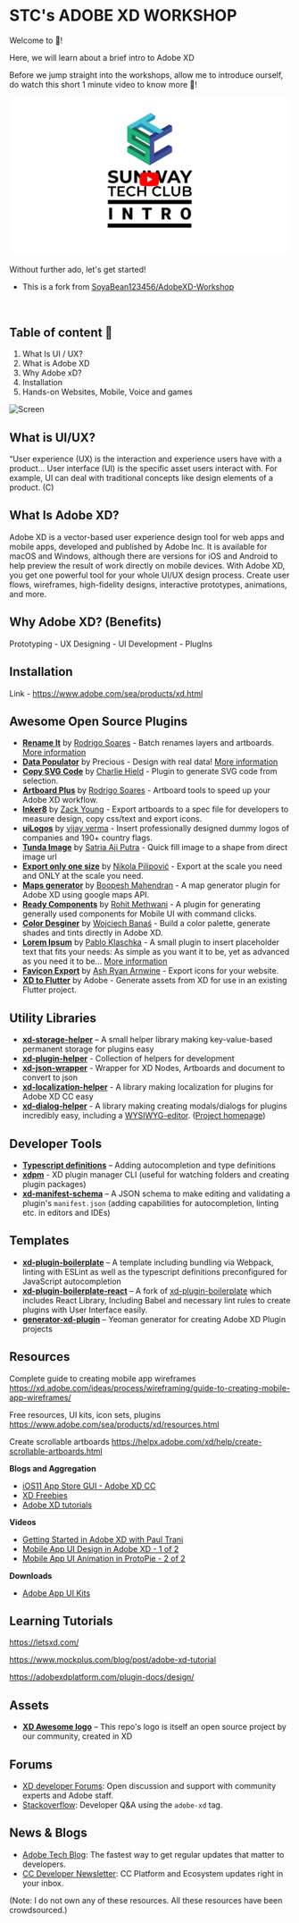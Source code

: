 # STC's ADOBE XD WORKSHOP

Welcome to <ADOBE XD WORKSHOP> 🥳!

Here, we will learn about a brief intro to Adobe XD

Before we jump straight into the workshops, allow me to introduce ourself, do watch this short 1 minute video to know more 🎇!

[![intro video](/assets/banner.png)](https://www.youtube.com/watch?v=aBNvCoJP-ag)

Without further ado, let's get started!

- This is a fork from [SoyaBean123456/AdobeXD-Workshop](https://github.com/SoyaBean123456/AdobeXD-Workshop)

<br>

## Table of content 📄

1. What Is UI / UX?
2. What is Adobe XD
3. Why Adobe xD?
4. Installation
5. Hands-on Websites, Mobile, Voice and games

![Screen](https://github.com/SoyaBean123456/Adobe-XD-Workshop/blob/master/download.jpg?raw=true)

## What is UI/UX?

“User experience (UX) is the interaction and experience users have with a product... User interface (UI) is the specific asset users interact with. For example, UI can deal with traditional concepts like design elements of a product. (C)

## What Is Adobe XD?

Adobe XD is a vector-based user experience design tool for web apps and mobile apps, developed and published by Adobe Inc. It is available for macOS and Windows, although there are versions for iOS and Android to help preview the result of work directly on mobile devices. With Adobe XD, you get one powerful tool for your whole UI/UX design process. Create user flows, wireframes, high-fidelity designs, interactive prototypes, animations, and more.

## Why Adobe XD? (Benefits)

Prototyping - UX
Designing - UI
Development - PlugIns

## Installation

Link - https://www.adobe.com/sea/products/xd.html

## Awesome Open Source Plugins

- **[Rename It](https://github.com/rodi01/RenameIt-XD)** by [Rodrigo Soares](https://github.com/rodi01) - Batch renames layers and artboards. [More information](https://renameit.design/)
- **[Data Populator](https://github.com/preciousforever/data-populator)** by Precious - Design with real data! [More information](https://www.datapopulator.com/)
- **[Copy SVG Code](https://github.com/stursby/xd-copy-svg-code-plugin)** by [Charlie Hield](https://github.com/stursby) - Plugin to generate SVG code from selection.
- **[Artboard Plus](https://github.com/rodi01/Artboard-Plus-XD)** by [Rodrigo Soares](https://github.com/rodi01) - Artboard tools to speed up your Adobe XD workflow.
- **[Inker8](https://github.com/inker8/xd-plugin)** by [Zack Young](https://github.com/zaaack) - Export artboards to a spec file for developers to measure design, copy css/text and export icons.
- **[uiLogos](https://github.com/realvjy/uilogos-XD)** by [vijay verma](https://github.com/realvjy) - Insert professionally designed dummy logos of companies and 190+ country flags.
- **[Tunda Image](https://github.com/satriaajiputra/tunda-image)** by [Satria Aji Putra](https://github.com/satriaajiputra) - Quick fill image to a shape from direct image url
- **[Export only one size](https://github.com/nikoladev/xd-export)** by [Nikola Pilipović](https://github.com/nikoladev) - Export at the scale you need and ONLY at the scale you need.
- **[Maps generator](https://github.com/boopeshmahendran/AdobeXD-maps)** by [Boopesh Mahendran](https://github.com/boopeshmahendran) - A map generator plugin for Adobe XD using google maps API.
- **[Ready Components](https://github.com/rohit-rmethwani/ready-components)** by [Rohit Methwani](https://github.com/rohit-rmethwani) - A plugin for generating generally used components for Mobile UI with command clicks.
- **[Color Desginer](https://github.com/cyanpix/colordesigner-adobe-xd)** by [Wojciech Banaś](https://github.com/cyanpix) - Build a color palette, generate shades and tints directly in Adobe XD.
- **[Lorem Ipsum](https://github.com/pklaschka/lorem-ipsum-plugin)** by [Pablo Klaschka](https://github.com/pklaschka) - A small plugin to insert placeholder text that fits your needs: As simple as you want it to be, yet as advanced as you need it to be… [More information](https://xdplugins.pabloklaschka.de/plugins/lorem-ipsum)
- **[Favicon Export](https://github.com/ashryanbeats/favicon-export-for-xd)** by [Ash Ryan Arnwine](https://github.com/ashryanbeats) - Export icons for your website.
- **[XD to Flutter](https://github.com/AdobeXD/xd-to-flutter-plugin)** by Adobe - Generate assets from XD for use in an existing Flutter project.

## Utility Libraries

- [**xd-storage-helper**][4] – A small helper library making key-value-based permanent storage for plugins easy
- [**xd-plugin-helper**][5] - Collection of helpers for development
- [**xd-json-wrapper**][6] - Wrapper for XD Nodes, Artboards and document to convert to json
- [**xd-localization-helper**][7] - A library making localization for plugins for Adobe XD CC easy
- [**xd-dialog-helper**](https://github.com/pklaschka/xd-dialog-helper) - A library making creating modals/dialogs for plugins incredibly easy, including a [WYSIWYG-editor](https://github.com/pklaschka/xd-dialog-helper-editor). ([Project homepage](https://xd-dialog-helper.pabloklaschka.de))

## Developer Tools

- [**Typescript definitions**][1] – Adding autocompletion and type definitions
- [**xdpm**][3] - XD plugin manager CLI (useful for watching folders and creating plugin packages)
- [**xd-manifest-schema**][8] – A JSON schema to make editing and validating a plugin's `manifest.json` (adding capabilities for autocompletion, linting etc. in editors and IDEs)

## Templates

- [**xd-plugin-boilerplate**](https://github.com/pklaschka/xd-plugin-boilerplate) – A template including bundling via Webpack, linting with ESLint as well as the typescript definitions preconfigured for JavaScript autocompletion
- [**xd-plugin-boilerplate-react**](https://github.com/Ashwinvalento/xd-plugin-boilerplate-react) – A fork of [xd-plugin-boilerplate](https://github.com/pklaschka/xd-plugin-boilerplate) which includes React Library, Including Babel and necessary lint rules to create plugins with User Interface easily.
- [**generator-xd-plugin**](https://github.com/AdobeXD/generator-xd-plugin) – Yeoman generator for creating Adobe XD Plugin projects

## Resources

Complete guide to creating mobile app wireframes https://xd.adobe.com/ideas/process/wireframing/guide-to-creating-mobile-app-wireframes/

Free resources, UI kits, icon sets, plugins https://www.adobe.com/sea/products/xd/resources.html

Create scrollable artboards https://helpx.adobe.com/xd/help/create-scrollable-artboards.html

**Blogs and Aggregation**

- [iOS11 App Store GUI - Adobe XD CC](https://xdresources.co/post/ios11-app-store-gui-adobe-xd-cc)
- [XD Freebies](https://freebiesui.com/xd-freebies/)
- [Adobe XD tutorials](https://helpx.adobe.com/xd/tutorials.html)

**Videos**

- [Getting Started in Adobe XD with Paul Trani](https://www.youtube.com/watch?v=XzghQlHE5wY)
- [Mobile App UI Design in Adobe XD - 1 of 2](https://www.youtube.com/watch?v=CnfXJ2qjv5I&index=28&list=WL&t=0s)
- [Mobile App UI Animation in ProtoPie - 2 of 2](https://www.youtube.com/watch?v=juySuxeg80A)

**Downloads**

- [Adobe App UI Kits](https://helpx.adobe.com/xd/how-to/design-app-ui-resource-kit.html)

## Learning Tutorials

https://letsxd.com/

https://www.mockplus.com/blog/post/adobe-xd-tutorial

https://adobexdplatform.com/plugin-docs/design/

## Assets

- [**XD Awesome logo**][2] – This repo's logo is itself an open source project by our community, created in XD

[1]: https://github.com/AdobeXD/typings
[2]: https://github.com/takidelfin/xd-awesome-logo/
[3]: https://github.com/AdobeXD/xdpm
[4]: https://github.com/pklaschka/xd-storage-helper
[5]: https://github.com/svschannak/xd-plugin-helper
[6]: https://github.com/svschannak/xd-json-wrapper
[7]: https://github.com/pklaschka/xd-localization-helper
[8]: https://github.com/pklaschka/xd-manifest-schema

## Forums

- [XD developer Forums](https://forums.adobexdplatform.com/): Open discussion and support with community experts and Adobe staff.
- [Stackoverflow](https://stackoverflow.com/questions/tagged/adobe-xd): Developer Q&A using the `adobe-xd` tag.

## News & Blogs

- [Adobe Tech Blog](https://medium.com/adobetech): The fastest way to get regular updates that matter to developers.
- [CC Developer Newsletter](https://www.adobe.com/subscription/ccdevnewsletter.html): CC Platform and Ecosystem updates right in your inbox.

(Note: I do not own any of these resources. All these resources have been crowdsourced.)
